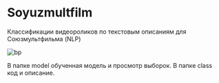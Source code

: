 # Soyuzmultfilm
Классификации видеороликов по текстовым описаниям для Союзмультфильма (NLP)


![bp](https://github.com/user-attachments/assets/cdb321a7-eb87-496a-9b9a-8368ce360b56)


В папке model обученная модель и просмотр выборок.
В папке class код и описание.
